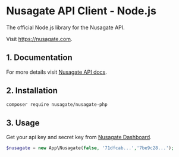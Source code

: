 # Nusagate API Client - Node.js

The official Node.js library for the Nusagate API.

Visit https://nusagate.com.

## 1. Documentation

For more details visit [Nusagate API docs](https://nusagate.docs.apiary.io/#).

## 2. Installation

```sh
composer require nusagate/nusagate-php
```

## 3. Usage

Get your api key and secret key from [Nusagate Dashboard](https://dashboard.nusagate.com/).

```php
$nusagate = new App\Nusagate(false, '71dfcab...','7be9c28...');
```
